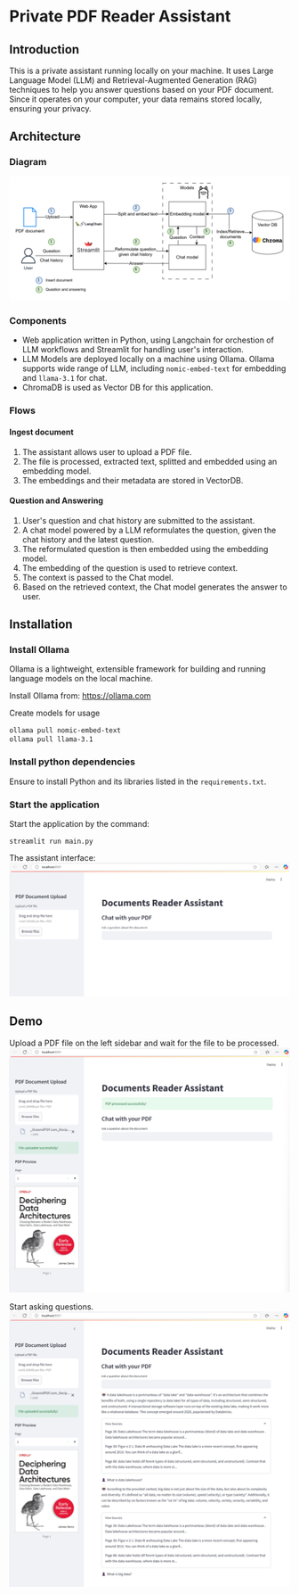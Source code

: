 # Private PDF Reader Assistant

## Introduction
This is a private assistant running locally on your machine. It uses Large Language Model (LLM) and Retrieval-Augmented Generation (RAG) techniques to help you answer questions based on your PDF document. Since it operates on your computer, your data remains stored locally, ensuring your privacy.

## Architecture
### Diagram

![Architecture Design](images/PDF-QA-assistant.png)

### Components
- Web application written in Python, using Langchain for orchestion of LLM workflows and Streamlit for handling user's interaction.
- LLM Models are deployed locally on a machine using Ollama. Ollama supports wide range of LLM, including `nomic-embed-text` for embedding and `llama-3.1` for chat.
- ChromaDB is used as Vector DB for this application.

### Flows
#### Ingest document
1. The assistant allows user to upload a PDF file.
2. The file is processed, extracted text, splitted and embedded using an embedding model.
3. The embeddings and their metadata are stored in VectorDB.

#### Question and Answering
1. User's question and chat history are submitted to the assistant.
2. A chat model powered by a LLM reformulates the question, given the chat history and the latest question.
3. The reformulated question is then embedded using the embedding model.
4. The embedding of the question is used to retrieve context.
5. The context is passed to the Chat model.
6. Based on the retrieved context, the Chat model generates the answer to user.

## Installation
### Install Ollama
Ollama is a lightweight, extensible framework for building and running language models on the local machine.

Install Ollama from: https://ollama.com

Create models for usage
```
ollama pull nomic-embed-text
ollama pull llama-3.1
```

### Install python dependencies
Ensure to install Python and its libraries listed in the `requirements.txt`.

### Start the application
Start the application by the command:
```
streamlit run main.py
```
The assistant interface:
![UI](images/assistant-ui.png)

## Demo
Upload a PDF file on the left sidebar and wait for the file to be processed.
![Upload file](images/upload-pdf.png)

Start asking questions. 
![Question and answer](images/qa.png)